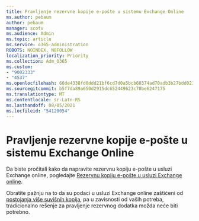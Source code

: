```yaml
---
title: Pravljenje rezervne kopije e-pošte u sistemu Exchange Online
ms.author: pebaum
author: pebaum
manager: scotv
ms.audience: Admin
ms.topic: article
ms.service: o365-administration
ROBOTS: NOINDEX, NOFOLLOW
localization_priority: Priority
ms.collection: Adm_O365
ms.custom:
- "9002333"
- "4537"
ms.openlocfilehash: 66de4338fd0ddd21bf6cd7d0a5bcb60374ad70adb3b27bdd021dbec8a7f163a6
ms.sourcegitcommit: b5f7da89a650d2915dc652449623c78be6247175
ms.translationtype: MT
ms.contentlocale: sr-Latn-RS
ms.lasthandoff: 08/05/2021
ms.locfileid: "54120054"
---
```

# <a name="backing-up-email-in-exchange-online"></a>Pravljenje rezervne kopije e-pošte u sistemu Exchange Online

Da biste pročitali kako da napravite rezervnu kopiju e-pošte u usluzi Exchange online, pogledajte [Rezervnu kopiju e-pošte u usluzi Exchange online](https://docs.microsoft.com/exchange/back-up-email).

Obratite pažnju na to da su podaci u usluzi Exchange online zaštićeni od [postojanja više suvišnih kopija](https://docs.microsoft.com/office365/servicedescriptions/exchange-online-service-description/high-availability-and-business-continuity), pa u zavisnosti od vaših potreba, tradicionalno rešenje za pravljenje rezervnog dodatka možda neće biti potrebno.
